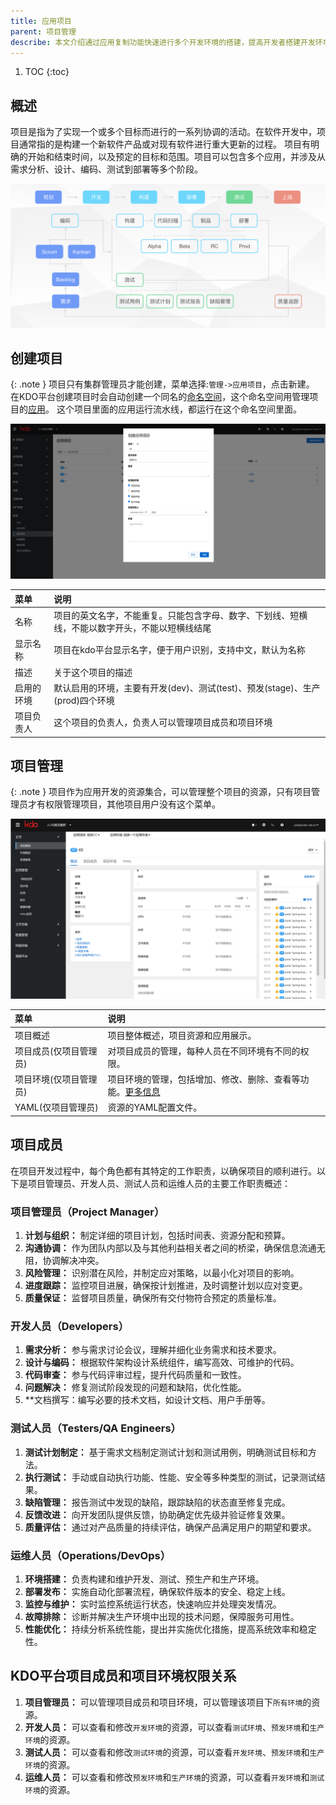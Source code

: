 ```yaml
---
title: 应用项目
parent: 项目管理
describe: 本文介绍通过应用复制功能快速进行多个开发环境的搭建，提高开发者搭建开发环境的效率
---
```


1. TOC
{:toc}


## 概述
项目是指为了实现一个或多个目标而进行的一系列协调的活动。在软件开发中，项目通常指的是构建一个新软件产品或对现有软件进行重大更新的过程。
项目有明确的开始和结束时间，以及预定的目标和范围。项目可以包含多个应用，并涉及从需求分析、设计、编码、测试到部署等多个阶段。

![project.png](imgs/project.png)


## 创建项目

{: .note }
项目只有集群管理员才能创建，菜单选择:`管理->应用项目`，点击新建。
在KDO平台创建项目时会自动创建一个同名的[命名空间](/docs/admin/management/namespaces)，这个命名空间用管理项目的[应用](/docs/dev/applications/repository)。
这个项目里面的应用运行流水线，都运行在这个命名空间里面。


![创建项目](imgs/createAppProject.png)

| 菜单    | 说明                                                 |
|:------|:---------------------------------------------------|
| 名称    | 项目的英文名字，不能重复。只能包含字母、数字、下划线、短横线，不能以数字开头，不能以短横线结尾    |
| 显示名称  | 项目在kdo平台显示名字，便于用户识别，支持中文，默认为名称                     |                            
| 描述    | 关于这个项目的描述                                          |
| 启用的环境 | 默认启用的环境，主要有开发(dev)、测试(test)、预发(stage)、生产(prod)四个环境 |
| 项目负责人 | 这个项目的负责人，负责人可以管理项目成员和项目环境                          |

## 项目管理

{: .note }
项目作为应用开发的资源集合，可以管理整个项目的资源，只有项目管理员才有权限管理项目，其他项目用户没有这个菜单。

![项目管理](imgs/manageAppProject.gif)


| 菜单           | 说明                                                               |
|:-------------|:-----------------------------------------------------------------|
| 项目概述         | 项目整体概述，项目资源和应用展示。                                                |
| 项目成员(仅项目管理员) | 对项目成员的管理，每种人员在不同环境有不同的权限。                                        |
| 项目环境(仅项目管理员) | 项目环境的管理，包括增加、修改、删除、查看等功能。[更多信息](/docs/devops/project-manage/env) |  
| YAML(仅项目管理员) | 资源的YAML配置文件。                                                     |


## 项目成员
在项目开发过程中，每个角色都有其特定的工作职责，以确保项目的顺利进行。以下是项目管理员、开发人员、测试人员和运维人员的主要工作职责概述：

### 项目管理员（Project Manager）
1. **计划与组织：** 制定详细的项目计划，包括时间表、资源分配和预算。
2. **沟通协调：** 作为团队内部以及与其他利益相关者之间的桥梁，确保信息流通无阻，协调解决冲突。
3. **风险管理：** 识别潜在风险，并制定应对策略，以最小化对项目的影响。
4. **进度跟踪：** 监控项目进展，确保按计划推进，及时调整计划以应对变更。
5. **质量保证：** 监督项目质量，确保所有交付物符合预定的质量标准。

### 开发人员（Developers）
1. **需求分析：** 参与需求讨论会议，理解并细化业务需求和技术要求。
2. **设计与编码：** 根据软件架构设计系统组件，编写高效、可维护的代码。
3. **代码审查：** 参与代码评审过程，提升代码质量和一致性。
4. **问题解决：** 修复测试阶段发现的问题和缺陷，优化性能。
5. **文档撰写：编写必要的技术文档，如设计文档、用户手册等。

### 测试人员（Testers/QA Engineers）
1. **测试计划制定：** 基于需求文档制定测试计划和测试用例，明确测试目标和方法。
2. **执行测试：** 手动或自动执行功能、性能、安全等多种类型的测试，记录测试结果。
3. **缺陷管理：** 报告测试中发现的缺陷，跟踪缺陷的状态直至修复完成。
4. **反馈改进：** 向开发团队提供反馈，协助确定优先级并验证修复效果。
5. **质量评估：** 通过对产品质量的持续评估，确保产品满足用户的期望和要求。

### 运维人员（Operations/DevOps）
1. **环境搭建：** 负责构建和维护开发、测试、预生产和生产环境。
2. **部署发布：** 实施自动化部署流程，确保软件版本的安全、稳定上线。
3. **监控与维护：** 实时监控系统运行状态，快速响应并处理突发情况。
4. **故障排除：** 诊断并解决生产环境中出现的技术问题，保障服务可用性。
5. **性能优化：** 持续分析系统性能，提出并实施优化措施，提高系统效率和稳定性。

## KDO平台项目成员和项目环境权限关系

1. **项目管理员：** 可以管理项目成员和项目环境，可以管理该项目下`所有环境`的资源。
2. **开发人员：** 可以查看和修改`开发环境`的资源，可以查看`测试环境`、`预发环境`和`生产环境`的资源。
3. **测试人员：** 可以查看和修改`测试环境`的资源，可以查看`开发环境`、`预发环境`和`生产环境`的资源。
4. **运维人员：** 可以查看和修改`预发环境`和`生产环境`的资源，可以查看`开发环境`和`测试环境`的资源。